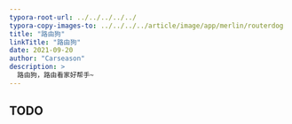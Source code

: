 ```yaml
---
typora-root-url: ../../../../../
typora-copy-images-to: ../../../../article/image/app/merlin/routerdog
title: "路由狗"
linkTitle: "路由狗"
date: 2021-09-20
author: "Carseason"
description: >
  路由狗，路由看家好帮手~
---
```


## TODO


